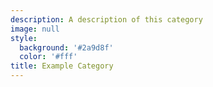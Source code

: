 ```yaml
---
description: A description of this category
image: null
style:
  background: '#2a9d8f'
  color: '#fff'
title: Example Category
---
```

